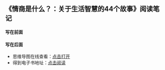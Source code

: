 ## 《情商是什么？：关于生活智慧的44个故事》阅读笔记

#### 写在前面


#### 写在后面
- 思维导图在线查看：[点击打开](/attachment/05.《情商是什么？：关于生活智慧的44个故事》.svg)
- 得到电子书地址：[点击阅读]()